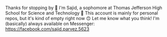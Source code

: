 Thanks for stopping by 👋
I'm Sajid, a sophomore at Thomas Jefferson High School for Science and Technology 🔬
This account is mainly for personal repos, but it's kind of empty right now 🙃
Let me know what you think! I'm (basically) always available on Messenger: https://facebook.com/sajid.parvez.5623
